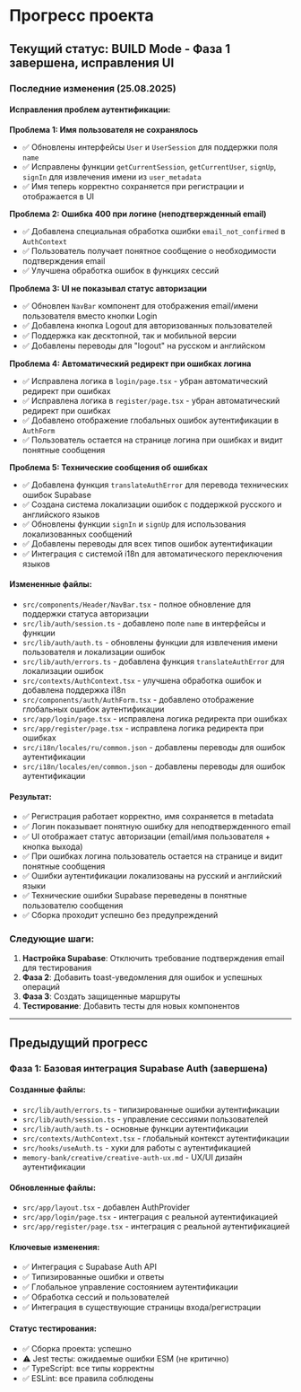 # Прогресс проекта

## Текущий статус: BUILD Mode - Фаза 1 завершена, исправления UI

### Последние изменения (25.08.2025)

#### Исправления проблем аутентификации:

**Проблема 1: Имя пользователя не сохранялось**

- ✅ Обновлены интерфейсы `User` и `UserSession` для поддержки поля `name`
- ✅ Исправлены функции `getCurrentSession`, `getCurrentUser`, `signUp`, `signIn` для извлечения имени из `user_metadata`
- ✅ Имя теперь корректно сохраняется при регистрации и отображается в UI

**Проблема 2: Ошибка 400 при логине (неподтвержденный email)**

- ✅ Добавлена специальная обработка ошибки `email_not_confirmed` в `AuthContext`
- ✅ Пользователь получает понятное сообщение о необходимости подтверждения email
- ✅ Улучшена обработка ошибок в функциях сессий

**Проблема 3: UI не показывал статус авторизации**

- ✅ Обновлен `NavBar` компонент для отображения email/имени пользователя вместо кнопки Login
- ✅ Добавлена кнопка Logout для авторизованных пользователей
- ✅ Поддержка как десктопной, так и мобильной версии
- ✅ Добавлены переводы для "logout" на русском и английском

**Проблема 4: Автоматический редирект при ошибках логина**

- ✅ Исправлена логика в `login/page.tsx` - убран автоматический редирект при ошибках
- ✅ Исправлена логика в `register/page.tsx` - убран автоматический редирект при ошибках
- ✅ Добавлено отображение глобальных ошибок аутентификации в `AuthForm`
- ✅ Пользователь остается на странице логина при ошибках и видит понятные сообщения

**Проблема 5: Технические сообщения об ошибках**

- ✅ Добавлена функция `translateAuthError` для перевода технических ошибок Supabase
- ✅ Создана система локализации ошибок с поддержкой русского и английского языков
- ✅ Обновлены функции `signIn` и `signUp` для использования локализованных сообщений
- ✅ Добавлены переводы для всех типов ошибок аутентификации
- ✅ Интеграция с системой i18n для автоматического переключения языков

#### Измененные файлы:

- `src/components/Header/NavBar.tsx` - полное обновление для поддержки статуса авторизации
- `src/lib/auth/session.ts` - добавлено поле `name` в интерфейсы и функции
- `src/lib/auth/auth.ts` - обновлены функции для извлечения имени пользователя и локализации ошибок
- `src/lib/auth/errors.ts` - добавлена функция `translateAuthError` для локализации ошибок
- `src/contexts/AuthContext.tsx` - улучшена обработка ошибок и добавлена поддержка i18n
- `src/components/auth/AuthForm.tsx` - добавлено отображение глобальных ошибок аутентификации
- `src/app/login/page.tsx` - исправлена логика редиректа при ошибках
- `src/app/register/page.tsx` - исправлена логика редиректа при ошибках
- `src/i18n/locales/ru/common.json` - добавлены переводы для ошибок аутентификации
- `src/i18n/locales/en/common.json` - добавлены переводы для ошибок аутентификации

#### Результат:

- ✅ Регистрация работает корректно, имя сохраняется в metadata
- ✅ Логин показывает понятную ошибку для неподтвержденного email
- ✅ UI отображает статус авторизации (email/имя пользователя + кнопка выхода)
- ✅ При ошибках логина пользователь остается на странице и видит понятные сообщения
- ✅ Ошибки аутентификации локализованы на русский и английский языки
- ✅ Технические ошибки Supabase переведены в понятные пользователю сообщения
- ✅ Сборка проходит успешно без предупреждений

### Следующие шаги:

1. **Настройка Supabase**: Отключить требование подтверждения email для тестирования
2. **Фаза 2**: Добавить toast-уведомления для ошибок и успешных операций
3. **Фаза 3**: Создать защищенные маршруты
4. **Тестирование**: Добавить тесты для новых компонентов

---

## Предыдущий прогресс

### Фаза 1: Базовая интеграция Supabase Auth (завершена)

#### Созданные файлы:

- `src/lib/auth/errors.ts` - типизированные ошибки аутентификации
- `src/lib/auth/session.ts` - управление сессиями пользователей
- `src/lib/auth/auth.ts` - основные функции аутентификации
- `src/contexts/AuthContext.tsx` - глобальный контекст аутентификации
- `src/hooks/useAuth.ts` - хуки для работы с аутентификацией
- `memory-bank/creative/creative-auth-ux.md` - UX/UI дизайн аутентификации

#### Обновленные файлы:

- `src/app/layout.tsx` - добавлен AuthProvider
- `src/app/login/page.tsx` - интеграция с реальной аутентификацией
- `src/app/register/page.tsx` - интеграция с реальной аутентификацией

#### Ключевые изменения:

- ✅ Интеграция с Supabase Auth API
- ✅ Типизированные ошибки и ответы
- ✅ Глобальное управление состоянием аутентификации
- ✅ Обработка сессий и пользователей
- ✅ Интеграция в существующие страницы входа/регистрации

#### Статус тестирования:

- ✅ Сборка проекта: успешно
- ⚠️ Jest тесты: ожидаемые ошибки ESM (не критично)
- ✅ TypeScript: все типы корректны
- ✅ ESLint: все правила соблюдены
